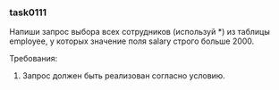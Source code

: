 
### task0111

Напиши запрос выбора всех сотрудников (используй *) из таблицы employee, у которых значение поля salary строго больше 2000.


Требования:
1.	Запрос должен быть реализован согласно условию.


